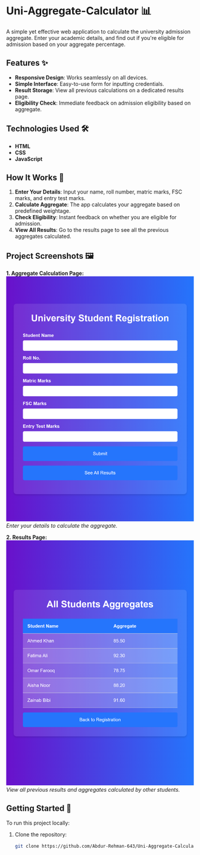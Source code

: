 # Uni-Aggregate-Calculator 📊

A simple yet effective web application to calculate the university admission aggregate. Enter your academic details, and find out if you're eligible for admission based on your aggregate percentage.

## Features ✨

- **Responsive Design**: Works seamlessly on all devices.
- **Simple Interface**: Easy-to-use form for inputting credentials.
- **Result Storage**: View all previous calculations on a dedicated results page.
- **Eligibility Check**: Immediate feedback on admission eligibility based on aggregate.

## Technologies Used 🛠️

- **HTML**
- **CSS**
- **JavaScript**

## How It Works 🚀

1. **Enter Your Details**: Input your name, roll number, matric marks, FSC marks, and entry test marks.
2. **Calculate Aggregate**: The app calculates your aggregate based on predefined weightage.
3. **Check Eligibility**: Instant feedback on whether you are eligible for admission.
4. **View All Results**: Go to the results page to see all the previous aggregates calculated.

## Project Screenshots 🖼️

**1. Aggregate Calculation Page:**
![Calculation Page](./calculation-page.png)
_Enter your details to calculate the aggregate._

**2. Results Page:**
![Results Page](./results-page.png)
_View all previous results and aggregates calculated by other students._

## Getting Started 📝

To run this project locally:

1. Clone the repository:
   ```bash
   git clone https://github.com/Abdur-Rehman-643/Uni-Aggregate-Calculator.git
   ```
